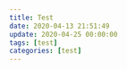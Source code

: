 ```yaml
---
title: Test
date: 2020-04-13 21:51:49
update: 2020-04-25 00:00:00
tags: [test]
categories: [test]
---
```

